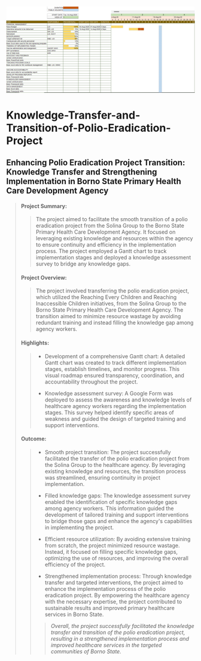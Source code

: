 ![](https://github.com/yuenfu001/Knowledge-Transfer-and-Transition-of-Polio-Eradication-Project/blob/main/tansition%20project.png)
# Knowledge-Transfer-and-Transition-of-Polio-Eradication-Project
## Enhancing Polio Eradication Project Transition: Knowledge Transfer and Strengthening Implementation in Borno State Primary Health Care Development Agency

> #### Project Summary:
>>The project aimed to facilitate the smooth transition of a polio eradication project from the Solina Group to the Borno State Primary Health Care Development Agency. It focused on leveraging existing knowledge and resources within the agency to ensure continuity and efficiency in the implementation process. The project employed a Gantt chart to track implementation stages and deployed a knowledge assessment survey to bridge any knowledge gaps.
>
> #### Project Overview:
>>The project involved transferring the polio eradication project, which utilized the Reaching Every Children and Reaching Inaccessible Children initiatives, from the Solina Group to the Borno State Primary Health Care Development Agency. The transition aimed to minimize resource wastage by avoiding redundant training and instead filling the knowledge gap among agency workers.
>
> #### Highlights:
>
>> - Development of a comprehensive Gantt chart: A detailed Gantt chart was created to track different implementation stages, establish timelines, and monitor progress. This visual roadmap ensured transparency, coordination, and accountability throughout the project.
>>
>> - Knowledge assessment survey: A Google Form was deployed to assess the awareness and knowledge levels of healthcare agency workers regarding the implementation stages. This survey helped identify specific areas of weakness and guided the design of targeted training and support interventions.
>>
> #### Outcome:
>>
>> - Smooth project transition: The project successfully facilitated the transfer of the polio eradication project from the Solina Group to the healthcare agency. By leveraging existing knowledge and resources, the transition process was streamlined, ensuring continuity in project implementation.
>>
>> - Filled knowledge gaps: The knowledge assessment survey enabled the identification of specific knowledge gaps among agency workers. This information guided the development of tailored training and support interventions to bridge those gaps and enhance the agency's capabilities in implementing the project.
>>
>> - Efficient resource utilization: By avoiding extensive training from scratch, the project minimized resource wastage. Instead, it focused on filling specific knowledge gaps, optimizing the use of resources, and improving the overall efficiency of the project.
>>
>> - Strengthened implementation process: Through knowledge transfer and targeted interventions, the project aimed to enhance the implementation process of the polio eradication project. By empowering the healthcare agency with the necessary expertise, the project contributed to sustainable results and improved primary healthcare services in Borno State.
>>
>>> _Overall, the project successfully facilitated the knowledge transfer and transition of the polio eradication project, resulting in a strengthened implementation process and improved healthcare services in the targeted communities of Borno State._

